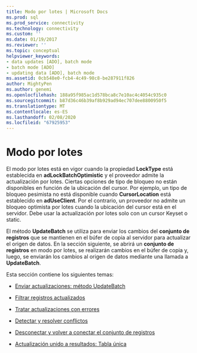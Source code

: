 ```yaml
---
title: Modo por lotes | Microsoft Docs
ms.prod: sql
ms.prod_service: connectivity
ms.technology: connectivity
ms.custom: ''
ms.date: 01/19/2017
ms.reviewer: ''
ms.topic: conceptual
helpviewer_keywords:
- data updates [ADO], batch mode
- batch mode [ADO]
- updating data [ADO], batch mode
ms.assetid: 0cb548e0-fcb4-4c49-98c8-be287911f826
author: MightyPen
ms.author: genemi
ms.openlocfilehash: 188a95f985ac1d578bca8c7e10ac4c4054c935c0
ms.sourcegitcommit: b87d36c46b39af8b929ad94ec707dee8800950f5
ms.translationtype: MT
ms.contentlocale: es-ES
ms.lasthandoff: 02/08/2020
ms.locfileid: "67925953"
---
```

# <a name="batch-mode"></a>Modo por lotes
El modo por lotes está en vigor cuando la propiedad **LockType** está establecida en **adLockBatchOptimistic** y el proveedor admite la actualización por lotes. Ciertas opciones de tipo de bloqueo no están disponibles en función de la ubicación del cursor. Por ejemplo, un tipo de bloqueo pesimista no está disponible cuando **CursorLocation** está establecido en **adUseClient**. Por el contrario, un proveedor no admite un bloqueo optimista por lotes cuando la ubicación del cursor está en el servidor. Debe usar la actualización por lotes solo con un cursor Keyset o static.  
  
 El método **UpdateBatch** se utiliza para enviar los cambios del **conjunto de registros** que se mantienen en el búfer de copia al servidor para actualizar el origen de datos. En la sección siguiente, se abrirá un **conjunto de registros** en modo por lotes, se realizarán cambios en el búfer de copia y, luego, se enviarán los cambios al origen de datos mediante una llamada a **UpdateBatch**.  
  
 Esta sección contiene los siguientes temas:  
  
-   [Enviar actualizaciones: método UpdateBatch](../../../ado/guide/data/sending-the-updates-updatebatch-method.md)  
  
-   [Filtrar registros actualizados](../../../ado/guide/data/filtering-for-updated-records.md)  
  
-   [Tratar actualizaciones con errores](../../../ado/guide/data/dealing-with-failed-updates.md)  
  
-   [Detectar y resolver conflictos](../../../ado/guide/data/detecting-and-resolving-conflicts.md)  
  
-   [Desconectar y volver a conectar el conjunto de registros](../../../ado/guide/data/disconnecting-and-reconnecting-the-recordset.md)  
  
-   [Actualización unido a resultados: Tabla única](../../../ado/guide/data/updating-joined-results-unique-table.md)
